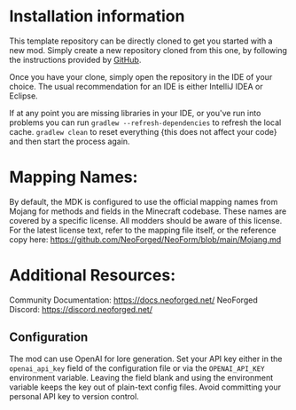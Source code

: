 
Installation information
=======

This template repository can be directly cloned to get you started with a new
mod. Simply create a new repository cloned from this one, by following the
instructions provided by [GitHub](https://docs.github.com/en/repositories/creating-and-managing-repositories/creating-a-repository-from-a-template).

Once you have your clone, simply open the repository in the IDE of your choice. The usual recommendation for an IDE is either IntelliJ IDEA or Eclipse.

If at any point you are missing libraries in your IDE, or you've run into problems you can
run `gradlew --refresh-dependencies` to refresh the local cache. `gradlew clean` to reset everything 
{this does not affect your code} and then start the process again.

Mapping Names:
============
By default, the MDK is configured to use the official mapping names from Mojang for methods and fields 
in the Minecraft codebase. These names are covered by a specific license. All modders should be aware of this
license. For the latest license text, refer to the mapping file itself, or the reference copy here:
https://github.com/NeoForged/NeoForm/blob/main/Mojang.md

Additional Resources:
==========
Community Documentation: https://docs.neoforged.net/
NeoForged Discord: https://discord.neoforged.net/

Configuration
-------------
The mod can use OpenAI for lore generation. Set your API key either in the
`openai_api_key` field of the configuration file or via the `OPENAI_API_KEY`
environment variable. Leaving the field blank and using the environment
variable keeps the key out of plain-text config files. Avoid committing your
personal API key to version control.
